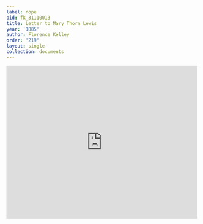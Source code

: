 ```yaml
---
label: nope
pid: fk_31110013
title: Letter to Mary Thorn Lewis
year: '1885'
author: Florence Kelley
order: '219'
layout: single
collection: documents
---
```

<iframe src="https://northwestern.app.box.com/embed/s/4ho51fy6st234q7b58j7stwek59cceyl?sortColumn=date&view=list" width="500" height="400" frameborder="0" allowfullscreen webkitallowfullscreen msallowfullscreen></iframe>
